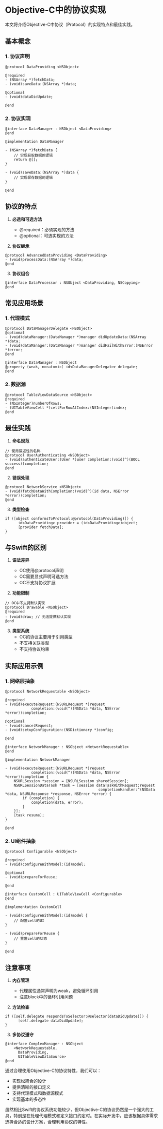 # Objective-C中的协议实现

本文将介绍Objective-C中协议（Protocol）的实现特点和最佳实践。

## 基本概念

### 1. 协议声明

```objc
@protocol DataProviding <NSObject>

@required
- (NSArray *)fetchData;
- (void)saveData:(NSArray *)data;

@optional
- (void)dataDidUpdate;

@end
```

### 2. 协议实现

```objc
@interface DataManager : NSObject <DataProviding>
@end

@implementation DataManager

- (NSArray *)fetchData {
    // 实现获取数据的逻辑
    return @[];
}

- (void)saveData:(NSArray *)data {
    // 实现保存数据的逻辑
}

@end
```

## 协议的特点

1. **必选和可选方法**
   - @required：必须实现的方法
   - @optional：可选实现的方法

2. **协议继承**

```objc
@protocol AdvancedDataProviding <DataProviding>
- (void)processData:(NSArray *)data;
@end
```

3. **协议组合**

```objc
@interface DataProcessor : NSObject <DataProviding, NSCopying>
@end
```

## 常见应用场景

### 1. 代理模式

```objc
@protocol DataManagerDelegate <NSObject>
@optional
- (void)dataManager:(DataManager *)manager didUpdateData:(NSArray *)data;
- (void)dataManager:(DataManager *)manager didFailWithError:(NSError *)error;
@end

@interface DataManager : NSObject
@property (weak, nonatomic) id<DataManagerDelegate> delegate;
@end
```

### 2. 数据源

```objc
@protocol TableViewDataSource <NSObject>
@required
- (NSInteger)numberOfRows;
- (UITableViewCell *)cellForRowAtIndex:(NSInteger)index;
@end
```

## 最佳实践

1. **命名规范**

```objc
// 使用描述性的名称
@protocol UserAuthenticating <NSObject>
- (void)authenticateUser:(User *)user completion:(void(^)(BOOL success))completion;
@end
```

2. **错误处理**

```objc
@protocol NetworkService <NSObject>
- (void)fetchDataWithCompletion:(void(^)(id data, NSError *error))completion;
@end
```

3. **类型检查**

```objc
if ([object conformsToProtocol:@protocol(DataProviding)]) {
      id<DataProviding> provider = (id<DataProviding>)object;
      [provider fetchData];
}
```

## 与Swift的区别

1. **语法差异**
   - OC使用@protocol声明
   - OC需要显式声明可选方法
   - OC不支持协议扩展

2. **功能限制**

```objc
// OC中不支持默认实现
@protocol Drawable <NSObject>
@required
- (void)draw; // 无法提供默认实现
@end
```

3. **类型系统**
   - OC的协议主要用于引用类型
   - 不支持关联类型
   - 不支持协议约束

## 实际应用示例

### 1. 网络层抽象

```objc
@protocol NetworkRequestable <NSObject>

@required
- (void)executeRequest:(NSURLRequest *)request
            completion:(void(^)(NSData *data, NSError *error))completion;

@optional
- (void)cancelRequest;
- (void)setupConfiguration:(NSDictionary *)config;

@end

@interface NetworkManager : NSObject <NetworkRequestable>
@end

@implementation NetworkManager

- (void)executeRequest:(NSURLRequest *)request
            completion:(void(^)(NSData *data, NSError *error))completion {
    NSURLSession *session = [NSURLSession sharedSession];
    NSURLSessionDataTask *task = [session dataTaskWithRequest:request
                                           completionHandler:^(NSData *data, NSURLResponse *response, NSError *error) {
        if (completion) {
            completion(data, error);
        }
    }];
    [task resume];
}

@end
```

### 2. UI组件抽象

```objc
@protocol Configurable <NSObject>

@required
- (void)configureWithModel:(id)model;

@optional
- (void)prepareForReuse;

@end

@interface CustomCell : UITableViewCell <Configurable>
@end

@implementation CustomCell

- (void)configureWithModel:(id)model {
    // 配置cell的UI
}

- (void)prepareForReuse {
    // 重置cell的状态
}

@end
```

## 注意事项

1. **内存管理**
   - 代理属性通常声明为weak，避免循环引用
   - 注意block中的循环引用问题

2. **方法检查**

```objc
if ([self.delegate respondsToSelector:@selector(dataDidUpdate)]) {
      [self.delegate dataDidUpdate];
}
```

3. **多协议遵守**

```objc
@interface ComplexManager : NSObject 
    <NetworkRequestable,
      DataProviding,
      UITableViewDataSource>
@end
```

通过合理使用Objective-C的协议特性，我们可以：

- 实现松耦合的设计
- 提供清晰的接口定义
- 支持代理模式和数据源模式
- 实现基本的多态性

虽然相比Swift的协议系统功能较少，但Objective-C的协议仍然是一个强大的工具，特别是在处理代理模式和定义接口约定时。在实际开发中，应该根据具体需求选择合适的设计方案，合理利用协议的特性。
